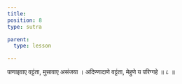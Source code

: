 ```yaml
---
title: 
position: 8
type: sutra

parent:
  type: lesson

---
```


पाणाइवाए वट्टंता, मुसावाए असंजया । 
अदिण्णादाणे वट्टंता, मेहुणे य परिग्गहे ॥ ८ ॥